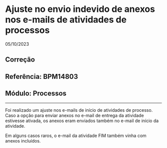 # Ajuste no envio indevido de anexos nos e-mails de atividades de processos
05/10/2023
## Correção
## Referência: BPM14803
## Módulo: Processos
***

Foi realizado um ajuste nos e-mails de início de atividades de processo. Caso a opção para enviar anexos no e-mail de entrega da atividade estivesse ativada, os anexos eram enviados também no e-mail de início da atividade.

Em alguns casos raros, o e-mail da atividade FIM também vinha com anexos incluídos.